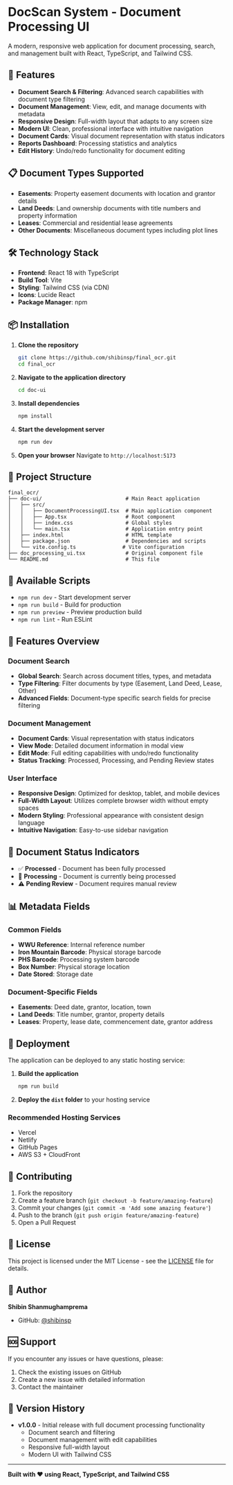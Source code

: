 # DocScan System - Document Processing UI

A modern, responsive web application for document processing, search, and management built with React, TypeScript, and Tailwind CSS.

## 🚀 Features

- **Document Search & Filtering**: Advanced search capabilities with document type filtering
- **Document Management**: View, edit, and manage documents with metadata
- **Responsive Design**: Full-width layout that adapts to any screen size
- **Modern UI**: Clean, professional interface with intuitive navigation
- **Document Cards**: Visual document representation with status indicators
- **Reports Dashboard**: Processing statistics and analytics
- **Edit History**: Undo/redo functionality for document editing

## 📋 Document Types Supported

- **Easements**: Property easement documents with location and grantor details
- **Land Deeds**: Land ownership documents with title numbers and property information
- **Leases**: Commercial and residential lease agreements
- **Other Documents**: Miscellaneous document types including plot lines

## 🛠️ Technology Stack

- **Frontend**: React 18 with TypeScript
- **Build Tool**: Vite
- **Styling**: Tailwind CSS (via CDN)
- **Icons**: Lucide React
- **Package Manager**: npm

## 📦 Installation

1. **Clone the repository**
   ```bash
   git clone https://github.com/shibinsp/final_ocr.git
   cd final_ocr
   ```

2. **Navigate to the application directory**
   ```bash
   cd doc-ui
   ```

3. **Install dependencies**
   ```bash
   npm install
   ```

4. **Start the development server**
   ```bash
   npm run dev
   ```

5. **Open your browser**
   Navigate to `http://localhost:5173`

## 🎨 Project Structure

```
final_ocr/
├── doc-ui/                           # Main React application
│   ├── src/
│   │   ├── DocumentProcessingUI.tsx  # Main application component
│   │   ├── App.tsx                   # Root component
│   │   ├── index.css                 # Global styles
│   │   └── main.tsx                  # Application entry point
│   ├── index.html                    # HTML template
│   ├── package.json                  # Dependencies and scripts
│   └── vite.config.ts               # Vite configuration
├── doc_processing_ui.tsx             # Original component file
└── README.md                         # This file
```

## 🔧 Available Scripts

- `npm run dev` - Start development server
- `npm run build` - Build for production
- `npm run preview` - Preview production build
- `npm run lint` - Run ESLint

## 📱 Features Overview

### Document Search
- **Global Search**: Search across document titles, types, and metadata
- **Type Filtering**: Filter documents by type (Easement, Land Deed, Lease, Other)
- **Advanced Fields**: Document-type specific search fields for precise filtering

### Document Management
- **Document Cards**: Visual representation with status indicators
- **View Mode**: Detailed document information in modal view
- **Edit Mode**: Full editing capabilities with undo/redo functionality
- **Status Tracking**: Processed, Processing, and Pending Review states

### User Interface
- **Responsive Design**: Optimized for desktop, tablet, and mobile devices
- **Full-Width Layout**: Utilizes complete browser width without empty spaces
- **Modern Styling**: Professional appearance with consistent design language
- **Intuitive Navigation**: Easy-to-use sidebar navigation

## 🎯 Document Status Indicators

- ✅ **Processed** - Document has been fully processed
- 🔄 **Processing** - Document is currently being processed
- ⚠️ **Pending Review** - Document requires manual review

## 📊 Metadata Fields

### Common Fields
- **WWU Reference**: Internal reference number
- **Iron Mountain Barcode**: Physical storage barcode
- **PHS Barcode**: Processing system barcode
- **Box Number**: Physical storage location
- **Date Stored**: Storage date

### Document-Specific Fields
- **Easements**: Deed date, grantor, location, town
- **Land Deeds**: Title number, grantor, property details
- **Leases**: Property, lease date, commencement date, grantor address

## 🚀 Deployment

The application can be deployed to any static hosting service:

1. **Build the application**
   ```bash
   npm run build
   ```

2. **Deploy the `dist` folder** to your hosting service

### Recommended Hosting Services
- Vercel
- Netlify
- GitHub Pages
- AWS S3 + CloudFront

## 🤝 Contributing

1. Fork the repository
2. Create a feature branch (`git checkout -b feature/amazing-feature`)
3. Commit your changes (`git commit -m 'Add some amazing feature'`)
4. Push to the branch (`git push origin feature/amazing-feature`)
5. Open a Pull Request

## 📄 License

This project is licensed under the MIT License - see the [LICENSE](LICENSE) file for details.

## 👥 Author

**Shibin Shanmughamprema**
- GitHub: [@shibinsp](https://github.com/shibinsp)

## 🆘 Support

If you encounter any issues or have questions, please:
1. Check the existing issues on GitHub
2. Create a new issue with detailed information
3. Contact the maintainer

## 🔄 Version History

- **v1.0.0** - Initial release with full document processing functionality
  - Document search and filtering
  - Document management with edit capabilities
  - Responsive full-width layout
  - Modern UI with Tailwind CSS

---

**Built with ❤️ using React, TypeScript, and Tailwind CSS**
